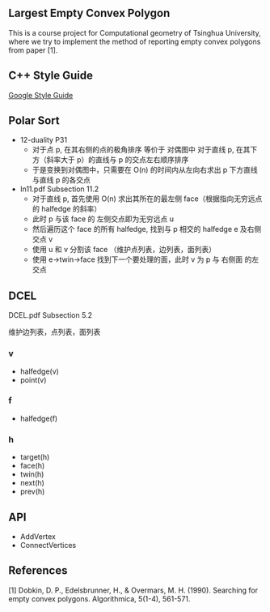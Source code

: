 ## Largest Empty Convex Polygon

This is a course project for Computational geometry of Tsinghua University, where we try to implement the method of reporting empty convex polygons from paper [1].

## C++ Style Guide

[Google Style Guide](https://zh-google-styleguide.readthedocs.io/en/latest/google-cpp-styleguide/contents/)

## Polar Sort

* 12-duality P31
    * 对于点 p, 在其右侧的点的极角排序 等价于 对偶图中 对于直线 p, 在其下方（斜率大于 p）的直线与 p 的交点左右顺序排序
    * 于是变换到对偶图中，只需要在 O(n) 的时间内从左向右求出 p 下方直线与直线 p 的各交点
* ln11.pdf Subsection 11.2
    * 对于直线 p, 首先使用 O(n) 求出其所在的最左侧 face（根据指向无穷远点的 halfedge 的斜率）
    * 此时 p 与该 face 的 左侧交点即为无穷远点 u
    * 然后遍历这个 face 的所有 halfedge, 找到与 p 相交的 halfedge e 及右侧交点 v
    * 使用 u 和 v 分割该 face （维护点列表，边列表，面列表）
    * 使用 e->twin->face 找到下一个要处理的面，此时 v 为 p 与 右侧面 的左交点

## DCEL

DCEL.pdf Subsection 5.2

维护边列表，点列表，面列表

### v

* halfedge(v)
* point(v)

### f

* halfedge(f)

### h

* target(h)
* face(h)
* twin(h)
* next(h)
* prev(h)

## API

* AddVertex
* ConnectVertices 

## References

[1] Dobkin, D. P., Edelsbrunner, H., & Overmars, M. H. (1990). Searching for empty convex polygons. Algorithmica, 5(1-4), 561-571.